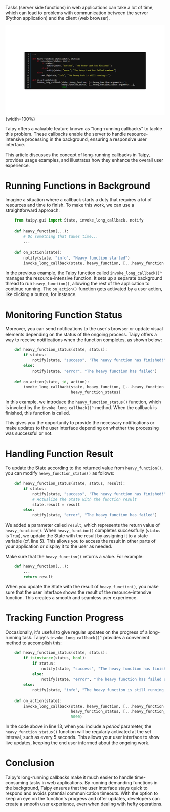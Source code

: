 
Tasks (server side functions) in web applications can take a lot of time, which can lead to 
problems with communication between the server (Python application) and the client (web browser).

![Long Running Callbacks](long_running_callbacks.png){width=100%}

Taipy offers a valuable feature known as "long-running callbacks" to tackle this problem. These 
callbacks enable the server to handle resource-intensive processing in the background, ensuring 
a responsive user interface. 

This article discusses the concept of long-running callbacks in Taipy, provides usage examples, 
and illustrates how they enhance the overall user experience.

# Running Functions in Background

Imagine a situation where a callback starts a duty that requires a lot of resources and time to 
finish. To make this work, we can use a straightforward approach:

```python
    from taipy.gui import State, invoke_long_callback, notify
     
    def heavy_function(...):
        # Do something that takes time...
        ...
     
    def on_action(state):
        notify(state, "info", "Heavy function started")
        invoke_long_callback(state, heavy_function, [...heavy_function arguments...])
```

In the previous example, the Taipy function called `invoke_long_callback()^` manages the 
resource-intensive function. It sets up a separate background thread to run `heavy_function()`, 
allowing the rest of the application to continue running. The `on_action()` function gets 
activated by a user action, like clicking a button, for instance.

# Monitoring Function Status

Moreover, you can send notifications to the user's browser or update visual elements depending 
on the status of the ongoing process. Taipy offers a way to receive notifications when the 
function completes, as shown below:

```python
    def heavy_function_status(state, status):
        if status:
            notify(state, "success", "The heavy function has finished!")
        else:
            notify(state, "error", "The heavy function has failed")
     
    def on_action(state, id, action):
        invoke_long_callback(state, heavy_function, [...heavy_function arguments...],
                             heavy_function_status)
```

In this example, we introduce the `heavy_function_status()` function, which is invoked by the 
`invoke_long_callback()^` method. When the callback is finished, this function is called. 

This gives you the opportunity to provide the necessary notifications or make updates to the 
user interface depending on whether the processing was successful or not.

# Handling Function Result

To update the State according to the returned value from `heavy_function()`, you can modify 
`heavy_function_status()` as follows:

```python linenums="1"
    def heavy_function_status(state, status, result):
        if status:
            notify(state, "success", "The heavy function has finished!")
            # Actualize the State with the function result
            state.result = result
        else:
            notify(state, "error", "The heavy function has failed")
```

We added a parameter called `result`, which represents the return value of `heavy_function()`. 
When `heavy_function()` completes successfully (`status` is `True`), we update the State with 
the result by assigning it to a state variable (cf. line 5). This allows you to access the 
result in other parts of your application or display it to the user as needed.

Make sure that the `heavy_function()` returns a value. For example:

```python
    def heavy_function(...):
        ...
        return result
```

When you update the State with the result of `heavy_function()`, you make sure that the user 
interface shows the result of the resource-intensive function. This creates a smooth and seamless 
user experience.

# Tracking Function Progress

Occasionally, it's useful to give regular updates on the progress of a long-running task.
Taipy's `invoke_long_callback()^` provides a convenient method to accomplish this:

```python linenums="1"
    def heavy_function_status(state, status):
        if isinstance(status, bool):
            if status:
                notify(state, "success", "The heavy function has finished!")
            else:
                notify(state, "error", "The heavy function has failed somehow.")
        else:
            notify(state, "info", "The heavy function is still running...")
     
    def on_action(state):
        invoke_long_callback(state, heavy_function, [...heavy_function arguments...],
                             heavy_function_status, [...heavy_function_status arguments...],
                             5000)
```

In the code above in line 13, when you include a *period* parameter, the `heavy_function_status()`
function will be regularly activated at the set interval, such as every 5 seconds. This allows 
your user interface to show live updates, keeping the end user informed about the ongoing work.

# Conclusion

Taipy's long-running callbacks make it much easier to handle time-consuming tasks in web 
applications. By running demanding functions in the background, Taipy ensures that the user 
interface stays quick to respond and avoids potential communication timeouts. With the option to 
keep an eye on the function's progress and offer updates, developers can create a smooth user 
experience, even when dealing with hefty operations.
